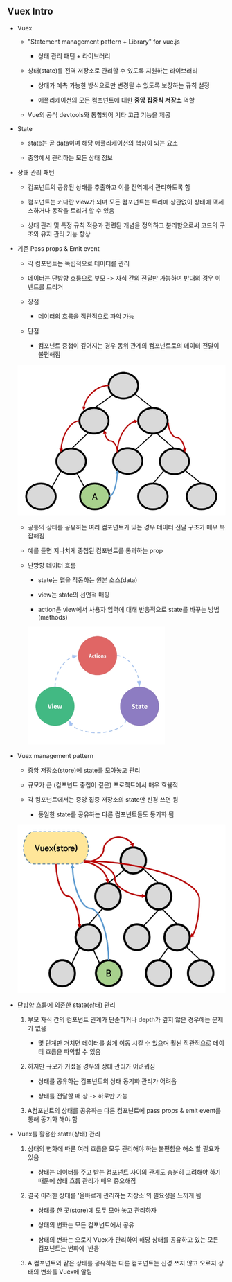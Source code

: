 ## Vuex Intro

* Vuex
  
  * "Statement management pattern + Library" for vue.js
    
    * 상태 관리 패턴 + 라이브러리
  
  * 상태(state)를 전역 저장소로 관리할 수 있도록 지원하는 라이브러리
    
    * 상태가 예측 가능한 방식으로만 변경될 수 있도록 보장하는 규칙 설정
    
    * 애플리케이션의 모든 컴포넌트에 대한 **중앙 집중식 저장소** 역할
  
  * Vue의 공식 devtools와 통합되어 기타 고급 기능을 제공

* State
  
  * state는 곧 data이며 해당 애플리케이션의 핵심이 되는 요소
  
  * 중앙에서 관리하는 모든 상태 정보

* 상태 관리 패턴
  
  * 컴포넌트의 공유된 상태를 추출하고 이를 전역에서 관리하도록 함
  
  * 컴포넌트는 커다란 view가 되며 모든 컴포넌트는 트리에 상관없이 상태에 액세스하거나 동작을 트리거 할 수 있음
  
  * 상태 관리 및 특정 규칙 적용과 관련된 개념을 정의하고 분리함으로써 코드의 구조와 유지 관리 기능 향상

* 기존 Pass props & Emit event
  
  * 각 컴포넌트는 독립적으로 데이터를 관리
  
  * 데이터는 단방향 흐름으로 부모 -> 자식 간의 전달만 가능하며 반대의 경우 이벤트를 트리거
  
  * 장점
    
    * 데이터의 흐름을 직관적으로 파악 가능
  
  * 단점
    
    * 컴포넌트 중첩이 깊어지는 경우 동위 관계의 컴포넌트로의 데이터 전달이 불편해짐
  
  ![](assets/2022-07-21-10-55-55-image.png)
  
  * 공통의 상태를 공유하는 여러 컴포넌트가 있는 경우 데이터 전달 구조가 매우 복잡해짐
  
  * 예를 들면 지나치게 중첩된 컴포넌트를 통과하는 prop
  
  * 단방향 데이터 흐름
    
    * state는 앱을 작동하는 원본 소스(data)
    
    * view는 state의 선언적 매핑
    
    * action은 view에서 사용자 입력에 대해 반응적으로 state를 바꾸는 방법 (methods)
    
    ![](assets/2022-07-21-10-58-29-image.png)

* Vuex management pattern
  
  * 중앙 저장소(store)에 state를 모아놓고 관리
  
  * 규모가 큰 (컴포넌트 중첩이 깊은) 프로젝트에서 매우 효율적
  
  * 각 컴포넌트에서는 중앙 집중 저장소의 state만 신경 쓰면 됨
    
    * 동일한 state를 공유하는 다른 컴포넌트들도 동기화 됨
  
  ![](assets/2022-07-21-11-00-38-image.png)

* 단방향 흐름에 의존한 state(상태) 관리
  
  1. 부모 자식 간의 컴포넌트 관계가 단순하거나 depth가 깊지 않은 경우에는 문제가 없음
     
     - 몇 단계만 거치면 데이터를 쉽게 이동 시킬 수 있으며 훨씬 직관적으로 데이터 흐름을 파악할 수 있음
  
  2. 하지만 규모가 커졌을 경우의 상태 관리가 어려워짐
     
     - 상태를 공유하는 컴포넌트의 상태 동기화 관리가 어려움
     
     - 상태를 전달할 때 상 -> 하로만 가능
  
  3. A컴포넌트의 상태를 공유하는 다른 컴포넌트에 pass props & emit event를 통해 동기화 해야 함

* Vuex를 활용한 state(상태) 관리
  
  1. 상태의 변화에 따른 여러 흐름을 모두 관리해야 하는 불편함을 해소 할 필요가 있음
     
     - 상태는 데이터를 주고 받는 컴포넌트 사이의 관계도 충분히 고려해야 하기 때문에 상태 흐름 관리가 매우 중요해짐
  
  2. 결국 이러한 상태를 '올바르게 관리하는 저장소'의 필요성을 느끼게 됨
     
     - 상태를 한 곳(store)에 모두 모아 놓고 관리하자
     
     - 상태의 변화는 모든 컴포넌트에서 공유
     
     - 상태의 변화는 오로지 Vuex가 관리하여 해당 상태를 공유하고 있는 모든 컴포넌트는 변화에 '반응'
  
  3.  A 컴포넌트와 같은 상태를 공유하는 다른 컴포넌트는 신경 쓰지 않고 오로지 상태의 변화를 Vuex에 알림
